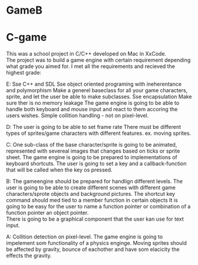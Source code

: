 # GameB
# C-game

This was a school project in C/C++ developed on Mac in XxCode.  
The project was to build a game engine with certain requirement depending what grade you aimed for. 
I met all the requirements and recieved the highest grade:

E: 
Sse C++ and SDL
Sse object oriented programing with ineherentance and polymorphism
Make a generel baseclass for all your game characters, sprite,  and let the user be able to make subclasses. 
Sse encapsulation
Make sure ther is no memory leakage
The game engine is going to be able to handle both keyboard and mouse input and react to them accoring the users wishes. 
Simple collition handling - not on pixel-level. 

D:
The user is going to be able to set frame rate
There must be different types of sprites/game characters with different features. ex. moving sprites. 

C: 
One sub-class of the base character/sprite is going to be animated, represented with severeal images that changes based on ticks or  sprite sheet. 
The game engine is going to be prepared to implementations of keyboard shortcuts. 
The user is going to set a key and a callback-function that will be called when the key os pressed. 

B:
The gameengine should be prepared for handlign different levels. 
The user is going to be able to create different scenes with different game characters/sprote objects and background pictures. 
The shortcut key command should med tied to a member function in certain objects
It is going to be easy for the user to name a function pointer or combination of a function pointer an object pointer.  
There is going to be  a graphical component that the user kan use for text input. 

A: 
Collition detection on pixel-level. 
The game engine is going to impelement som functionality of a physics enginge. Moving sprites should be affected by gravity, 
bounce of eachother and have som elacicity the effects the gravity. 

